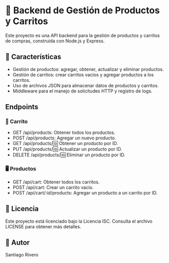 # 🛒 Backend de Gestión de Productos y Carritos

Este proyecto es una API backend para la gestión de productos y carritos de compras, construida con Node.js y Express.

## 🚀 Características

- Gestión de productos: agregar, obtener, actualizar y eliminar productos.
- Gestión de carritos: crear carritos vacíos y agregar productos a los carritos.
- Uso de archivos JSON para almacenar datos de productos y carritos.
- Middleware para el manejo de solicitudes HTTP y registro de logs.



## Endpoints
### 🛒 Carrito
- GET /api/products: Obtener todos los productos.
- POST /api/products: Agregar un nuevo producto.
- GET /api/products/:id: Obtener un producto por ID.
- PUT /api/products/:id: Actualizar un producto por ID.
- DELETE /api/products/:id: Eliminar un producto por ID.

### 🖥️ Productos
- GET /api/cart: Obtener todos los carritos.
- POST /api/cart: Crear un carrito vacío.
- POST /api/cart/:id/products: Agregar un producto a un carrito por ID.

## 📄 Licencia
Este proyecto está licenciado bajo la Licencia ISC. Consulta el archivo LICENSE para obtener más detalles.

## 👤 Autor
Santiago Rivero
